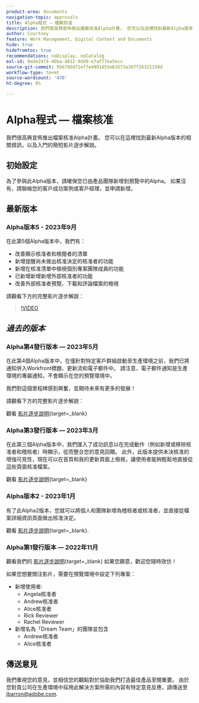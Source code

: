 ```yaml
---
product-area: documents
navigation-topic: approvals
title: Alpha程式 — 檔案核准
description: 我們很高興宣佈推出檔案核准Alpha計畫。 您可以在這裡找到最新Alpha版本的相關資訊，以及入門的簡短影片逐步解說。
author: Courtney
feature: Work Management, Digital Content and Documents
hide: true
hidefromtoc: true
recommendations: noDisplay, noCatalog
exl-id: 0ede24f4-4bba-4812-9dd9-e7af77ea5ecc
source-git-commit: 95679dd71ef7e4991853e63573a387f26321159d
workflow-type: tm+mt
source-wordcount: '470'
ht-degree: 0%

---
```


# Alpha程式 — 檔案核准

我們很高興宣佈推出檔案核准Alpha計畫。 您可以在這裡找到最新Alpha版本的相關資訊，以及入門的簡短影片逐步解說。

## 初始設定

為了參與此Alpha版本，請確保您已由產品團隊新增到預覽中的Alpha。 如果沒有，請聯絡您的客戶成功案例或客戶經理，並申請新增。

## 最新版本

### Alpha版本5 - 2023年9月

在此第5個Alpha版本中，我們有：

* 改善顯示核准者和檢閱者的清單
* 新增提醒尚未做出核准決定的核准者的功能
* 新增在核准清單中檢視個別專案團隊成員的功能
* 已新增新增新增外部核准者的功能
* 改善外部核准者預覽、下載和評論檔案的檢視

請觀看下方的完整影片逐步解說：

>[!VIDEO](https://video.tv.adobe.com/v/3424613/)

## _過去的版本_

### Alpha第4發行版本 — 2023年5月

在此第4個Alpha版本中，在僅針對特定客戶群組啟動至生產環境之前，我們已將通知併入Workfront標題、更新流和電子郵件中。 請注意，電子郵件通知是生產環境的專屬通知，不會顯示在您的預覽環境中。 <!--If you're interested in having this release implemented in your production environment on June 14th, please reach out to me directly at jbarron@adobe.com.-->

我們對這個里程碑感到興奮，並期待未來有更多的發展！

請觀看下方的完整影片逐步解說：

觀看 [影片逐步說明](https://video.tv.adobe.com/v/3420094/){target=_blank}

### Alpha第3發行版本 — 2023年3月

在此第三個Alpha版本中，我們匯入了成功訊息以在完成動作（例如新增或移除核准者和稽核者）時顯示，從而整合您的意見回饋。 此外，此版本提供未決核准的增強可見性，現在可以在首頁和我的更新頁面上檢視，讓使用者能夠輕鬆地直接從這些頁面核准檔案。

觀看 [影片逐步說明](https://video.tv.adobe.com/v/3417854/){target=_blank}

### Alpha版本2 - 2023年1月

有了此Alpha2版本，您就可以將個人和團隊新增為稽核者或核准者，並直接從檔案詳細資訊頁面做出核准決定。

觀看 [影片逐步說明](https://video.tv.adobe.com/v/3413941){target=_blank}.

### Alpha第1發行版本 — 2022年11月

觀看我們的 [影片逐步說明](https://video.tv.adobe.com/v/3412837){target=_blank} 如果您願意，歡迎您隨時效仿！

如果您想要關注影片，需要在預覽環境中設定下列專案：

* 新增使用者:
   * Angela核准者
   * Andrew核准者
   * Alice核准者
   * Rick Reviewer
   * Rachel Reviewer
* 新增名為「Dream Team」的團隊並包含
   * Andrew核准者
   * Alice核准者

## 傳送意見

我們重視您的意見，並相信您的觀點對於協助我們打造最佳產品至關重要。 由於您對貴公司在生產環境中採用此解決方案所需的內容有特定意見反應，請傳送至 [jbarron@adobe.com](mailto:jbarron@adobe.com).

